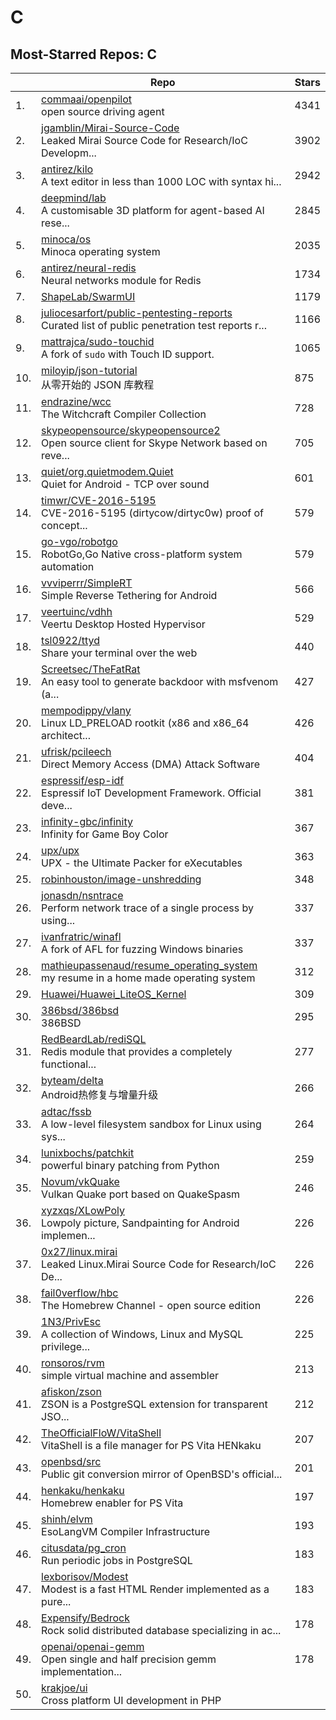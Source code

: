 # C

## Most-Starred Repos: C

| | Repo | Stars |
|---|---|---|
| 1. | [commaai/openpilot](https://github.com/commaai/openpilot) <br/>open source driving agent | 4341 |
| 2. | [jgamblin/Mirai-Source-Code](https://github.com/jgamblin/Mirai-Source-Code) <br/>Leaked Mirai Source Code for Research/IoC Developm... | 3902 |
| 3. | [antirez/kilo](https://github.com/antirez/kilo) <br/>A text editor in less than 1000 LOC with syntax hi... | 2942 |
| 4. | [deepmind/lab](https://github.com/deepmind/lab) <br/>A customisable 3D platform for agent-based AI rese... | 2845 |
| 5. | [minoca/os](https://github.com/minoca/os) <br/>Minoca operating system | 2035 |
| 6. | [antirez/neural-redis](https://github.com/antirez/neural-redis) <br/>Neural networks module for Redis | 1734 |
| 7. | [ShapeLab/SwarmUI](https://github.com/ShapeLab/SwarmUI)  | 1179 |
| 8. | [juliocesarfort/public-pentesting-reports](https://github.com/juliocesarfort/public-pentesting-reports) <br/>Curated list of  public penetration test reports r... | 1166 |
| 9. | [mattrajca/sudo-touchid](https://github.com/mattrajca/sudo-touchid) <br/>A fork of `sudo` with Touch ID support. | 1065 |
| 10. | [miloyip/json-tutorial](https://github.com/miloyip/json-tutorial) <br/>从零开始的 JSON 库教程 | 875 |
| 11. | [endrazine/wcc](https://github.com/endrazine/wcc) <br/>The Witchcraft Compiler Collection | 728 |
| 12. | [skypeopensource/skypeopensource2](https://github.com/skypeopensource/skypeopensource2) <br/>Open source client for Skype Network based on reve... | 705 |
| 13. | [quiet/org.quietmodem.Quiet](https://github.com/quiet/org.quietmodem.Quiet) <br/>Quiet for Android - TCP over sound | 601 |
| 14. | [timwr/CVE-2016-5195](https://github.com/timwr/CVE-2016-5195) <br/>CVE-2016-5195 (dirtycow/dirtyc0w) proof of concept... | 579 |
| 15. | [go-vgo/robotgo](https://github.com/go-vgo/robotgo) <br/>RobotGo,Go Native cross-platform system automation | 579 |
| 16. | [vvviperrr/SimpleRT](https://github.com/vvviperrr/SimpleRT) <br/>Simple Reverse Tethering for Android | 566 |
| 17. | [veertuinc/vdhh](https://github.com/veertuinc/vdhh) <br/>Veertu Desktop Hosted Hypervisor | 529 |
| 18. | [tsl0922/ttyd](https://github.com/tsl0922/ttyd) <br/>Share your terminal over the web | 440 |
| 19. | [Screetsec/TheFatRat](https://github.com/Screetsec/TheFatRat) <br/>An easy tool to generate backdoor with msfvenom (a... | 427 |
| 20. | [mempodippy/vlany](https://github.com/mempodippy/vlany) <br/>Linux LD_PRELOAD rootkit (x86 and x86_64 architect... | 426 |
| 21. | [ufrisk/pcileech](https://github.com/ufrisk/pcileech) <br/>Direct Memory Access (DMA) Attack Software | 404 |
| 22. | [espressif/esp-idf](https://github.com/espressif/esp-idf) <br/>Espressif IoT Development Framework. Official deve... | 381 |
| 23. | [infinity-gbc/infinity](https://github.com/infinity-gbc/infinity) <br/>Infinity for Game Boy Color | 367 |
| 24. | [upx/upx](https://github.com/upx/upx) <br/>UPX - the Ultimate Packer for eXecutables | 363 |
| 25. | [robinhouston/image-unshredding](https://github.com/robinhouston/image-unshredding)  | 348 |
| 26. | [jonasdn/nsntrace](https://github.com/jonasdn/nsntrace) <br/>Perform network trace of a single process by using... | 337 |
| 27. | [ivanfratric/winafl](https://github.com/ivanfratric/winafl) <br/>A fork of AFL for fuzzing Windows binaries | 337 |
| 28. | [mathieupassenaud/resume_operating_system](https://github.com/mathieupassenaud/resume_operating_system) <br/>my resume in a home made operating system | 312 |
| 29. | [Huawei/Huawei_LiteOS_Kernel](https://github.com/Huawei/Huawei_LiteOS_Kernel)  | 309 |
| 30. | [386bsd/386bsd](https://github.com/386bsd/386bsd) <br/>386BSD | 295 |
| 31. | [RedBeardLab/rediSQL](https://github.com/RedBeardLab/rediSQL) <br/>Redis module that provides a completely functional... | 277 |
| 32. | [byteam/delta](https://github.com/byteam/delta) <br/>Android热修复与增量升级 | 266 |
| 33. | [adtac/fssb](https://github.com/adtac/fssb) <br/>A low-level filesystem sandbox for Linux using sys... | 264 |
| 34. | [lunixbochs/patchkit](https://github.com/lunixbochs/patchkit) <br/>powerful binary patching from Python | 259 |
| 35. | [Novum/vkQuake](https://github.com/Novum/vkQuake) <br/>Vulkan Quake port based on QuakeSpasm | 246 |
| 36. | [xyzxqs/XLowPoly](https://github.com/xyzxqs/XLowPoly) <br/>Lowpoly picture, Sandpainting for Android implemen... | 226 |
| 37. | [0x27/linux.mirai](https://github.com/0x27/linux.mirai) <br/>Leaked Linux.Mirai Source Code for Research/IoC De... | 226 |
| 38. | [fail0verflow/hbc](https://github.com/fail0verflow/hbc) <br/>The Homebrew Channel - open source edition | 226 |
| 39. | [1N3/PrivEsc](https://github.com/1N3/PrivEsc) <br/>A collection of Windows, Linux and MySQL privilege... | 225 |
| 40. | [ronsoros/rvm](https://github.com/ronsoros/rvm) <br/>simple virtual machine and assembler | 213 |
| 41. | [afiskon/zson](https://github.com/afiskon/zson) <br/>ZSON is a PostgreSQL extension for transparent JSO... | 212 |
| 42. | [TheOfficialFloW/VitaShell](https://github.com/TheOfficialFloW/VitaShell) <br/>VitaShell is a file manager for PS Vita HENkaku | 207 |
| 43. | [openbsd/src](https://github.com/openbsd/src) <br/>Public git conversion mirror of OpenBSD's official... | 201 |
| 44. | [henkaku/henkaku](https://github.com/henkaku/henkaku) <br/>Homebrew enabler for PS Vita | 197 |
| 45. | [shinh/elvm](https://github.com/shinh/elvm) <br/>EsoLangVM Compiler Infrastructure | 193 |
| 46. | [citusdata/pg_cron](https://github.com/citusdata/pg_cron) <br/>Run periodic jobs in PostgreSQL | 183 |
| 47. | [lexborisov/Modest](https://github.com/lexborisov/Modest) <br/>Modest is a fast HTML Render implemented as a pure... | 183 |
| 48. | [Expensify/Bedrock](https://github.com/Expensify/Bedrock) <br/>Rock solid distributed database specializing in ac... | 178 |
| 49. | [openai/openai-gemm](https://github.com/openai/openai-gemm) <br/>Open single and half precision gemm implementation... | 178 |
| 50. | [krakjoe/ui](https://github.com/krakjoe/ui) <br/>Cross platform UI development in PHP | 